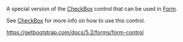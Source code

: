 A special version of the [CheckBox](~/controls/bootstrap5/CheckBox) control that can be used in [Form](~/controls/bootstrap5/Form).

See [CheckBox](~/controls/bootstrap5/CheckBox) for more info on how to use this control.

<https://getbootstrap.com/docs/5.2/forms/form-control>
